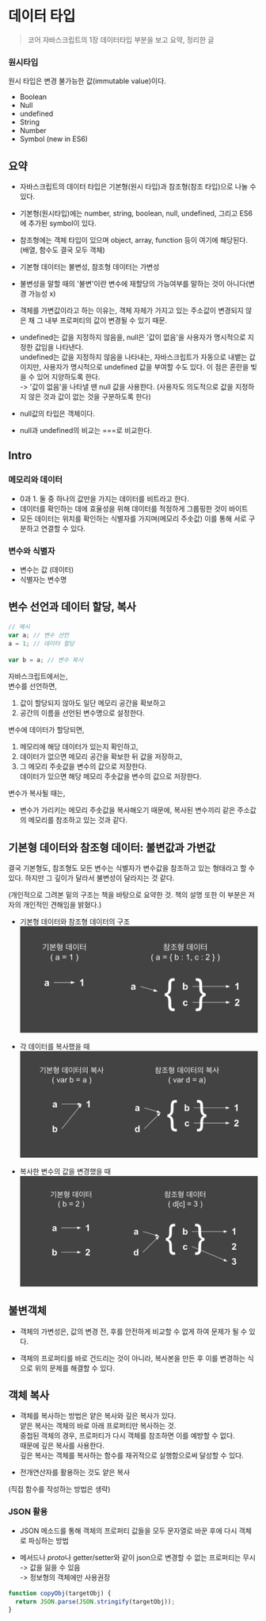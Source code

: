 # 데이터 타입

> 코어 자바스크립트의 1장 데이터타입 부분을 보고 요약, 정리한 글

### 원시타입

원시 타입은 변경 불가능한 값(immutable value)이다.

- Boolean
- Null
- undefined
- String
- Number
- Symbol (new in ES6)

## 요약

- 자바스크립트의 데이터 타입은 기본형(원시 타입)과 참조형(참조 타입)으로 나눌 수 있다.

- 기본형(원시타입)에는 number, string, boolean, null, undefined, 그리고 ES6에 추가된 symbol이 있다.

- 참조형에는 객체 타입이 있으며 object, array, function 등이 여기에 해당된다. (배열, 함수도 결국 모두 객체)

- 기본형 데이터는 불변성, 참조형 데이터는 가변성

- 불변성을 말할 때의 '불변'이란 변수에 재할당의 가능여부를 말하는 것이 아니다(변경 가능성 x)

- 객체를 가변값이라고 하는 이유는, 객체 자체가 가지고 있는 주소값이 변경되지 않은 채 그 내부 프로퍼티의 값이 변경될 수 있기 때문.

- undefined는 값을 지정하지 않음을, null은 '값이 없음'을 사용자가 명시적으로 지정한 값임을 나타낸다.  
  undefined는 값을 지정하지 않음을 나타내는, 자바스크립트가 자동으로 내뱉는 값이지만, 사용자가 명시적으로 undefined 값을 부여할 수도 있다. 이 점은 혼란을 빚을 수 있어 지양하도록 한다.  
  -> '값이 없음'을 나타낼 땐 null 값을 사용한다. (사용자도 의도적으로 값을 지정하지 않은 것과 값이 없는 것을 구분하도록 한다)

- null값의 타입은 객체이다.

- null과 undefined의 비교는 ===로 비교한다.

## Intro

### 메모리와 데이터

- 0과 1. 둘 중 하나의 값만을 가지는 데이터를 비트라고 한다.
- 데이터를 확인하는 데에 효율성을 위해 데이터를 적정하게 그룹핑한 것이 바이트
- 모든 데이터는 위치를 확인하는 식별자를 가지며(메모리 주솟값) 이를 통해 서로 구분하고 연결할 수 있다.

### 변수와 식별자

- 변수는 값 (데이터)
- 식별자는 변수명

## 변수 선언과 데이터 할당, 복사

```js
// 예시
var a; // 변수 선언
a = 1; // 데이터 할당

var b = a; // 변수 복사
```

자바스크립트에서는,  
변수를 선언하면,

1. 값이 할당되지 않아도 일단 메모리 공간을 확보하고
2. 공간의 이름을 선언된 변수명으로 설정한다.

변수에 데이터가 할당되면,

1. 메모리에 해당 데이터가 있는지 확인하고,
2. 데이터가 없으면 메모리 공간을 확보한 뒤 값을 저장하고,
3. 그 메모리 주솟값을 변수의 값으로 저장한다.  
   데이터가 있으면 해당 메모리 주솟값을 변수의 값으로 저장한다.

변수가 복사될 때는,

- 변수가 가리키는 메모리 주솟값을 복사해오기 때문에, 복사된 변수끼리 같은 주소값의 메모리를 참조하고 있는 것과 같다.

## 기본형 데이터와 참조형 데이터: 불변값과 가변값

결국 기본형도, 참조형도 모든 변수는 식별자가 변수값을 참조하고 있는 형태라고 할 수 있다. 하지만 그 깊이가 달라서 불변성이 달라지는 것 같다.

(개인적으로 그려본 밑의 구조는 책을 바탕으로 요약한 것. 책의 설명 또한 이 부분은 저자의 개인적인 견해임을 밝혔다.)

- 기본형 데이터와 참조형 데이터의 구조
  ![](https://github.com/yesl-kim/TIL/blob/main/JS/%EB%8D%B0%EC%9D%B4%ED%84%B0%20%ED%83%80%EC%9E%85/%EA%B8%B0%EB%B3%B8%ED%98%95%EB%8D%B0%EC%9D%B4%ED%84%B0%20vs%20%EC%B0%B8%EC%A1%B0%ED%98%95%20%EB%8D%B0%EC%9D%B4%ED%84%B0.png?raw=true)

- 각 데이터를 복사했을 때
  ![](https://github.com/yesl-kim/TIL/blob/main/JS/%EB%8D%B0%EC%9D%B4%ED%84%B0%20%ED%83%80%EC%9E%85/%EA%B8%B0%EB%B3%B8%ED%98%95%EB%8D%B0%EC%9D%B4%ED%84%B0%20vs%20%EC%B0%B8%EC%A1%B0%ED%98%95%20%EB%8D%B0%EC%9D%B4%ED%84%B0_%EB%B3%B5%EC%82%AC.png?raw=true)

- 복사한 변수의 값을 변경했을 때
  ![](https://github.com/yesl-kim/TIL/blob/main/JS/%EB%8D%B0%EC%9D%B4%ED%84%B0%20%ED%83%80%EC%9E%85/%EA%B8%B0%EB%B3%B8%ED%98%95%EB%8D%B0%EC%9D%B4%ED%84%B0%20vs%20%EC%B0%B8%EC%A1%B0%ED%98%95%20%EB%8D%B0%EC%9D%B4%ED%84%B0_%EB%B3%80%EA%B2%BD.png?raw=true)

## 불변객체

- 객체의 가변성은, 값의 변경 전, 후를 안전하게 비교할 수 없게 하여 문제가 될 수 있다.

- 객체의 프로퍼티를 바로 건드리는 것이 아니라, 복사본을 만든 후 이를 변경하는 식으로 위의 문제를 해결할 수 있다.

## 객체 복사

- 객체를 복사하는 방법은 얕은 복사와 깊은 복사가 있다.  
  얕은 복사는 객체의 바로 아래 프로퍼티만 복사하는 것.  
  중첩된 객체의 경우, 프로퍼티가 다시 객체를 참조하면 이를 예방할 수 없다.  
  때문에 깊은 복사를 사용한다.  
  깊은 복사는 객체를 복사하는 함수를 재귀적으로 실행함으로써 달성할 수 있다.

- 전개연산자를 활용하는 것도 얕은 복사

(직접 함수를 작성하는 방법은 생략)

### JSON 활용

- JSON 메소드를 통해 객체의 프로퍼티 값들을 모두 문자열로 바꾼 후에 다시 객체로 파싱하는 방법

- 메서드나 *proto*나 getter/setter와 같이 json으로 변경할 수 없는 프로퍼티는 무시  
  -> 값을 잃을 수 있음  
  -> 정보형의 객체에만 사용권장

```js
function copyObj(targetObj) {
  return JSON.parse(JSON.stringify(targetObj));
}
```
